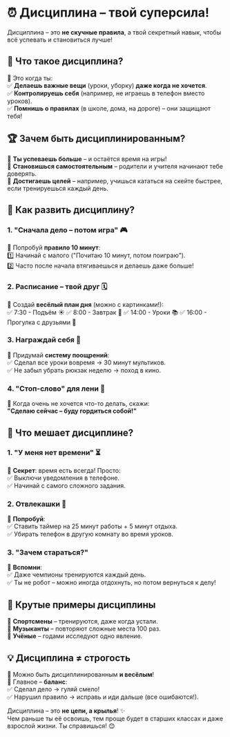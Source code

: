 # ⏰ Дисциплина – твой суперсила!  

Дисциплина – это **не скучные правила**, а твой секретный навык, чтобы всё успевать и становиться лучше!  

## 🤔 Что такое дисциплина?  
🔹 Это когда ты:  
✅ **Делаешь важные вещи** (уроки, уборку) **даже когда не хочется**.  
✅ **Контролируешь себя** (например, не играешь в телефон вместо уроков).  
✅ **Помнишь о правилах** (в школе, дома, на дороге) – они защищают тебя!  

## 🏆 Зачем быть дисциплинированным?  
🔹 **Ты успеваешь больше** – и остаётся время на игры!  
🔹 **Становишься самостоятельным** – родители и учителя начинают тебе доверять.  
🔹 **Достигаешь целей** – например, учишься кататься на скейте быстрее, если тренируешься каждый день.  

## 📝 Как развить дисциплину?  

### **1. "Сначала дело – потом игра"** 🎮  
🔹 Попробуй **правило 10 минут**:  
1️⃣ Начинай с малого ("Почитаю 10 минут, потом поиграю").  
2️⃣ Часто после начала втягиваешься и делаешь даже больше!  

### **2. Расписание – твой друг** 🗓️  
🔹 Создай **весёлый план дня** (можно с картинками!):  
✅ 7:30 - Подъём ☀️
✅ 8:00 - Завтрак 🥣
✅ 14:00 - Уроки 📚
✅ 16:00 - Прогулка с друзьями 🚴

### **3. Награждай себя** 🎁  
🔹 Придумай **систему поощрений**:  
✅ Сделал все уроки вовремя → 30 минут мультиков.  
✅ Не забыл убрать рюкзак неделю → поход в кино.  

### **4. "Стоп-слово" для лени** 🛑  
🔹 Когда очень не хочется что-то делать, скажи:  
**"Сделаю сейчас – буду гордиться собой!"**  

## 🚫 Что мешает дисциплине?  

### **1. "У меня нет времени"** ⏳  
🔹 **Секрет**: время есть всегда! Просто:  
✅ Выключи уведомления в телефоне.  
✅ Начинай с самого сложного задания.  

### **2. Отвлекашки** 📱  
🔹 **Попробуй**:  
✅ Ставить таймер на 25 минут работы + 5 минут отдыха.  
✅ Убирать телефон в другую комнату во время уроков.  

### **3. "Зачем стараться?"**  
🔹 **Вспомни**:  
✅ Даже чемпионы тренируются каждый день.  
✅ Ты не робот – можно иногда отдохнуть, но потом вернуться к делу!  

## 🌟 Крутые примеры дисциплины  
🔹 **Спортсмены** – тренируются, даже когда устали.  
🔹 **Музыканты** – повторяют сложные места 100 раз.  
🔹 **Учёные** – годами исследуют одно явление.  

## 💡 Дисциплина ≠ строгость  
🔹 Можно быть дисциплинированным **и весёлым**!  
🔹 Главное – **баланс**:  
✅ Сделал дело → гуляй смело!  
✅ Нарушил правило → исправь и иди дальше (все ошибаются!).  

Дисциплина – это **не цепи, а крылья**! ✨  
Чем раньше ты её освоишь, тем проще будет в старших классах и даже взрослой жизни. Ты справишься! 😊  
